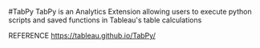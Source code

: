 #TabPy
TabPy is an Analytics Extension allowing users to execute python scripts and saved functions in Tableau's table calculations

REFERENCE https://tableau.github.io/TabPy/

